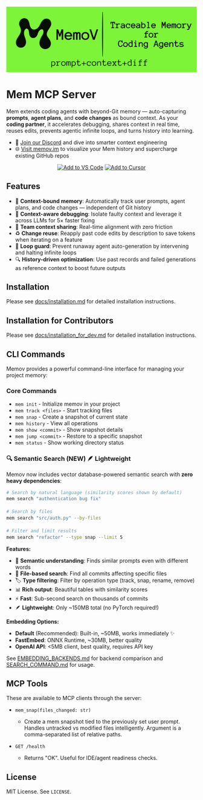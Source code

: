 <p align="center">
  <a href="https://github.com/memovai/memov">
    <img src="docs/images/memov-banner.png" width="800px" alt="MemoV - The Memory Layer for AI Coding Agents">
  </a>
</p>

# Mem MCP Server

Mem extends coding agents with beyond-Git memory — auto-capturing **prompts**, **agent plans**, and **code changes** as bound context.
As your **coding partner**, it accelerates debugging, shares context in real time, reuses edits, prevents agentic infinite loops, and turns history into learning.

- 💬 [Join our Discord](https://discord.gg/YCN75dTh) and dive into smarter context engineering
- 🌐 [Visit memov.im](https://memov.im) to visualize your Mem history and supercharge existing GitHub repos


<div align="center">

[![Add to VS Code](https://img.shields.io/badge/Add%20to%20VS%20Code-007ACC?style=for-the-badge&logo=visual-studio-code&logoColor=white)](https://memov-vscode.vercel.app/)
[![Add to Cursor](https://img.shields.io/badge/Add%20to%20CURSOR-000000?style=for-the-badge&logo=visual-studio-code&logoColor=white)](https://memov-vscode.vercel.app/)

</div>

## Features

- 📒 **Context-bound memory**: Automatically track user prompts, agent plans, and code changes — independent of Git history
- 🐞 **Context-aware debugging**: Isolate faulty context and leverage it across LLMs for 5× faster fixing
- 🤝 **Team context sharing**: Real-time alignment with zero friction
- ♻️ **Change reuse**: Reapply past code edits by description to save tokens when iterating on a feature
- 🛑 **Loop guard**: Prevent runaway agent auto-generation by intervening and halting infinite loops
- 🔍 **History-driven optimization**: Use past records and failed generations as reference context to boost future outputs


## Installation

Please see [docs/installation.md](docs/installation.md) for detailed installation instructions.

## Installation for Contributors

Please see [docs/installation_for_dev.md](docs/installation_for_dev.md) for detailed installation instructions.

## CLI Commands

Memov provides a powerful command-line interface for managing your project memory:

### Core Commands

- `mem init` - Initialize memov in your project
- `mem track <files>` - Start tracking files
- `mem snap` - Create a snapshot of current state
- `mem history` - View all operations
- `mem show <commit>` - Show snapshot details
- `mem jump <commit>` - Restore to a specific snapshot
- `mem status` - Show working directory status

### 🔍 Semantic Search (NEW) 🪶 Lightweight

Memov now includes vector database-powered semantic search with **zero heavy dependencies**:

```bash
# Search by natural language (similarity scores shown by default)
mem search "authentication bug fix"

# Search by files
mem search "src/auth.py" --by-files

# Filter and limit results
mem search "refactor" --type snap --limit 5
```

**Features:**
- 🧠 **Semantic understanding**: Finds similar prompts even with different words
- 🎯 **File-based search**: Find all commits affecting specific files
- 🏷️ **Type filtering**: Filter by operation type (track, snap, rename, remove)
- 📊 **Rich output**: Beautiful tables with similarity scores
- ⚡ **Fast**: Sub-second search on thousands of commits
- 🪶 **Lightweight**: Only ~150MB total (no PyTorch required!)

**Embedding Options:**
- **Default** (Recommended): Built-in, ~50MB, works immediately ✨
- **FastEmbed**: ONNX Runtime, ~30MB, better quality
- **OpenAI API**: <5MB client, best quality, requires API key

See [EMBEDDING_BACKENDS.md](EMBEDDING_BACKENDS.md) for backend comparison and [SEARCH_COMMAND.md](SEARCH_COMMAND.md) for usage.

## MCP Tools

These are available to MCP clients through the server:

- `mem_snap(files_changed: str)`
  - Create a mem snapshot tied to the previously set user prompt. Handles untracked vs modified files intelligently. Argument is a comma-separated list of relative paths.

- `GET /health`
  - Returns "OK". Useful for IDE/agent readiness checks.


## License

MIT License. See `LICENSE`.
